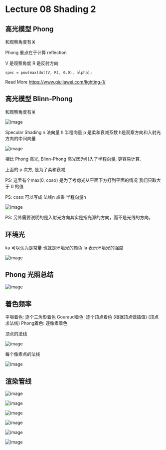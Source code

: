 # Lecture 08 Shading 2

## 高光模型 Phong
和观察角度有关

Phong 重点在于计算 reflection

V 是观察角度  R 是反射方向
```
spec = pow(max(dot(V, R), 0.0), alpha);
```

Read More https://www.qiujiawei.com/lighting-1/



## 高光模型 Blinn-Phong

和观察角度有关

![image](https://raw.githubusercontent.com/lumixraku/NotesForGraphics/master/images/shading4.jpg)

Specular Shading  n 法向量 h 半程向量  p 是柔和衰减系数  h是观察方向和入射光方向的中间向量

![image](https://raw.githubusercontent.com/lumixraku/NotesForGraphics/master/images/shading5.jpg)

相比 Phong 高光, Blinn-Phong 高光因为引入了半程向量, 更容易计算.

上面的 p 次方, 是为了柔和衰减

PS: 这里有个max(0, cosα) 是为了考虑光从平面下方打到平面的情况  我们只取大于 0 的值

PS: cosα 可以写成 法线n 点乘 半程向量h

![image](https://raw.githubusercontent.com/lumixraku/NotesForGraphics/master/images/shading6.jpg)

PS: 另外需要说明的是入射光方向其实是指光源的方向，而不是光线的方向。

## 环境光

ka 可以认为是常量 也就是环境光的颜色 Ia 表示环境光的强度  

![image](https://raw.githubusercontent.com/lumixraku/NotesForGraphics/master/images/shading7.jpg)


## Phong 光照总结

![image](https://raw.githubusercontent.com/lumixraku/NotesForGraphics/master/images/shading8.jpg)


## 着色频率
平坦着色: 逐个三角形着色
Gouraud着色: 逐个顶点着色 (根据顶点做插值) (顶点求法线)
Phong着色: 逐像素着色

顶点的法线

![image](https://raw.githubusercontent.com/lumixraku/NotesForGraphics/master/images/shading9.jpg)

每个像素点的法线

![image](https://raw.githubusercontent.com/lumixraku/NotesForGraphics/master/images/shading10.jpg)

## 渲染管线

![image](https://raw.githubusercontent.com/lumixraku/NotesForGraphics/master/images/pipeline.jpg)

![image](https://raw.githubusercontent.com/lumixraku/NotesForGraphics/master/images/pipeline1.jpg)

![image](https://raw.githubusercontent.com/lumixraku/NotesForGraphics/master/images/pipeline2.jpg)

![image](https://raw.githubusercontent.com/lumixraku/NotesForGraphics/master/images/pipeline3.jpg)

![image](https://raw.githubusercontent.com/lumixraku/NotesForGraphics/master/images/pipeline4.jpg)

![image](https://raw.githubusercontent.com/lumixraku/NotesForGraphics/master/images/pipeline5.jpg)
